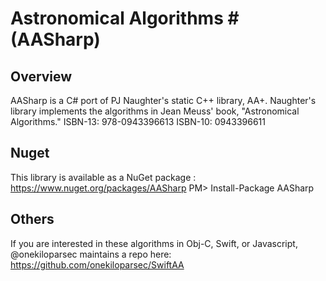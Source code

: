 # Astronomical Algorithms # (AASharp)

## Overview
AASharp is a C# port of PJ Naughter's static C++ library, AA+. Naughter's library implements the algorithms in Jean Meuss' book, "Astronomical Algorithms."  ISBN-13: 978-0943396613  ISBN-10: 0943396611

## Nuget
This library is available as a NuGet package : https://www.nuget.org/packages/AASharp
PM> Install-Package AASharp

## Others
If you are interested in these algorithms in Obj-C, Swift, or Javascript, @onekiloparsec maintains a repo here: https://github.com/onekiloparsec/SwiftAA
